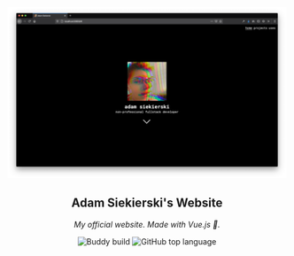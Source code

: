 ![screenshot](screenshot.png)

<h2 align="center">Adam Siekierski's Website</h2>

<p align="center"><i>My official website. Made with Vue.js 🖖.</i></p>

<p align="center">
  <img alt="Buddy build" src="https://app.buddy.works/adamsiekierski-buddy/github-page/pipelines/pipeline/231310/badge.svg?token=093fd63ae82ac593252520f92956318117ce7f5a4f05a3b938bd8e5f316443b9">
  <img alt="GitHub top language" src="https://img.shields.io/github/languages/top/adamsiekierski/website">
</p>
